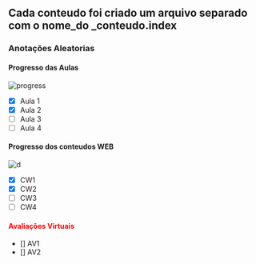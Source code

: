 <h2> Cada conteudo foi criado um arquivo separado com o nome_do _conteudo.index </h2>

<h3> Anotações Aleatorias </h3>



<h4> Progresso das Aulas </h4>

![progress](https://progress-bar.dev/50/ "progresso") <br>

- [x] Aula 1 <br>
- [x] Aula 2 <br>
- [ ] Aula 3 <br>
- [ ] Aula 4 <br>

<h4> Progresso dos conteudos WEB </h4>

![d](https://progress-bar.dev/50/ "progresso") <br>

- [x] CW1 <br>
- [x] CW2 <br>
- [ ] CW3 <br>
- [ ] CW4 <br>

<h4 style="color: red"> Avaliações Virtuais</h4>

- [] AV1 <br>
- [] AV2 <br>